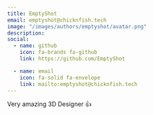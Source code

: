 ```yaml
---
title: EmptyShot
email: emptyshot@chicknfish.tech
image: "/images/authors/emptyshot/avatar.png"
description: 
social:
  - name: github
    icon: fa-brands fa-github
    link: https://github.com/EmptyShot

  - name: email
    icon: fa-solid fa-envelope
    link: mailto:emptyshot@chicknfish.tech
---
```


Very amazing 3D Designer 👍

